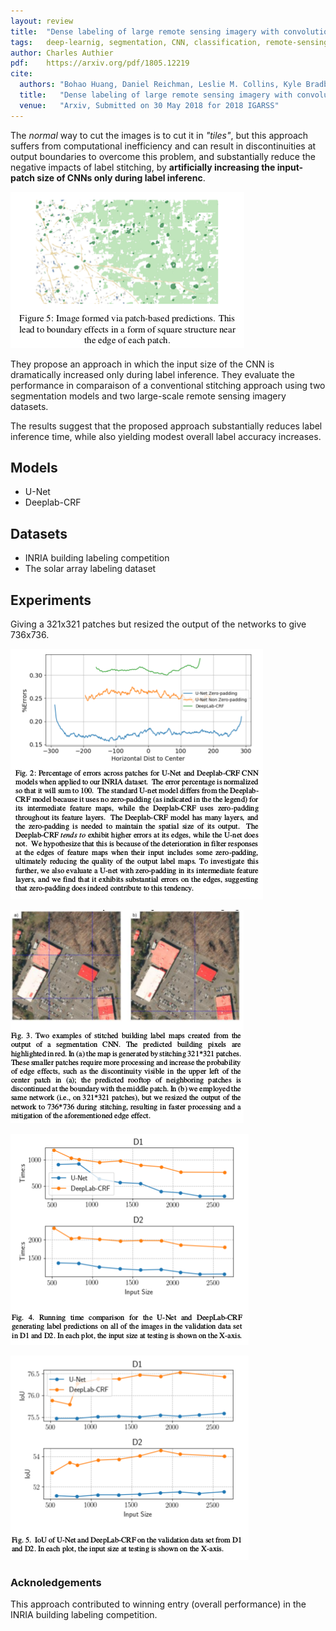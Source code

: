 ```yaml
---
layout: review
title:  "Dense labeling of large remote sensing imagery with convolutional neural networks: a simple and faster alternative to stitching output label maps"
tags:   deep-learnig, segmentation, CNN, classification, remote-sensing
author: Charles Authier
pdf:    https://arxiv.org/pdf/1805.12219
cite:
  authors: "Bohao Huang, Daniel Reichman, Leslie M. Collins, Kyle Bradbury, Jordan M. Malof"
  title:   "Dense labeling of large remote sensing imagery with convolutional neural networks: a simple and faster alternative to stitching output label maps"
  venue:   "Arxiv, Submitted on 30 May 2018 for 2018 IGARSS"
---
```


The *normal* way to cut the images is to cut it in *"tiles"*, but this approach suffers from computational inefficiency and can result in discontinuities at output boundaries to overcome this problem, and substantially reduce the negative impacts of label stitching, by **artificially increasing the input-patch size of CNNs only during label inferenc**.

![](/article/images/dense-labeling/other_paper.png)

They propose an approach in which the input size of the CNN is dramatically increased only during label inference. They evaluate the performance in comparaison of a conventional stitching approach using two segmentation models and two large-scale remote sensing imagery datasets.

The results suggest that the proposed approach substantially reduces label inference time, while also yielding modest overall label accuracy increases.

## Models

- U-Net
- Deeplab-CRF

## Datasets

- INRIA building labeling competition
- The solar array labeling dataset

## Experiments

Giving a 321x321 patches but resized the output of the networks to give 736x736.

![](/article/images/dense-labeling/Dense_labeling_graph.png)

![](/article/images/dense-labeling/Dense_labeling_img.png)

![](/article/images/dense-labeling/Dense_labeling_time.png)

![](/article/images/dense-labeling/Dense_labeling_iou.png)


### Acknoledgements

This approach contributed to winning entry (overall performance) in the INRIA building labeling competition.
